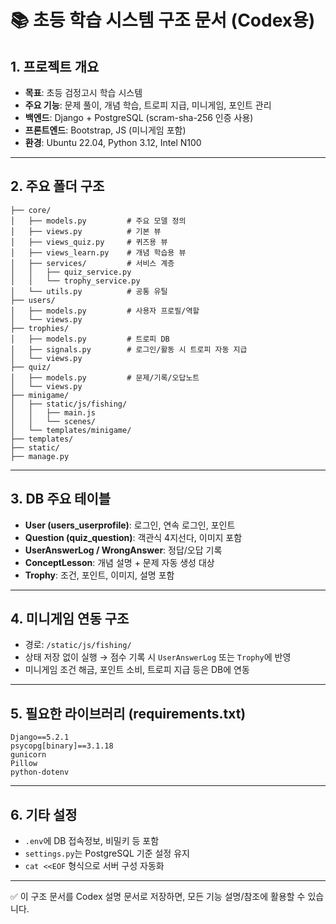 # 📚 초등 학습 시스템 구조 문서 (Codex용)

## 1. 프로젝트 개요

- **목표**: 초등 검정고시 학습 시스템
- **주요 기능**: 문제 풀이, 개념 학습, 트로피 지급, 미니게임, 포인트 관리
- **백엔드**: Django + PostgreSQL (scram-sha-256 인증 사용)
- **프론트엔드**: Bootstrap, JS (미니게임 포함)
- **환경**: Ubuntu 22.04, Python 3.12, Intel N100

---

## 2. 주요 폴더 구조

```plaintext
├── core/
│   ├── models.py         # 주요 모델 정의
│   ├── views.py          # 기본 뷰
│   ├── views_quiz.py     # 퀴즈용 뷰
│   ├── views_learn.py    # 개념 학습용 뷰
│   ├── services/         # 서비스 계층
│   │   ├── quiz_service.py
│   │   └── trophy_service.py
│   └── utils.py          # 공통 유틸
├── users/
│   ├── models.py         # 사용자 프로필/역할
│   └── views.py
├── trophies/
│   ├── models.py         # 트로피 DB
│   ├── signals.py        # 로그인/활동 시 트로피 자동 지급
│   └── views.py
├── quiz/
│   ├── models.py         # 문제/기록/오답노트
│   └── views.py
├── minigame/
│   ├── static/js/fishing/
│   │   ├── main.js
│   │   └── scenes/
│   └── templates/minigame/
├── templates/
├── static/
├── manage.py
```

---

## 3. DB 주요 테이블

- **User (users_userprofile)**: 로그인, 연속 로그인, 포인트
- **Question (quiz_question)**: 객관식 4지선다, 이미지 포함
- **UserAnswerLog / WrongAnswer**: 정답/오답 기록
- **ConceptLesson**: 개념 설명 + 문제 자동 생성 대상
- **Trophy**: 조건, 포인트, 이미지, 설명 포함

---

## 4. 미니게임 연동 구조

- 경로: `/static/js/fishing/`
- 상태 저장 없이 실행 → 점수 기록 시 `UserAnswerLog` 또는 `Trophy`에 반영
- 미니게임 조건 해금, 포인트 소비, 트로피 지급 등은 DB에 연동

---

## 5. 필요한 라이브러리 (requirements.txt)

```plaintext
Django==5.2.1
psycopg[binary]==3.1.18
gunicorn
Pillow
python-dotenv
```

---

## 6. 기타 설정

- `.env`에 DB 접속정보, 비밀키 등 포함
- `settings.py`는 PostgreSQL 기준 설정 유지
- `cat <<EOF` 형식으로 서버 구성 자동화

---

✅ 이 구조 문서를 Codex 설명 문서로 저장하면, 모든 기능 설명/참조에 활용할 수 있습니다.
